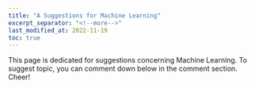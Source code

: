 ```yaml
---
title: "A Suggestions for Machine Learning"
excerpt_separator: "<!--more-->"
last_modified_at: 2022-11-19
toc: true
---
```

This page is dedicated for suggestions concerning Machine Learning. To suggest topic, you can comment down below in the comment section. Cheer!
